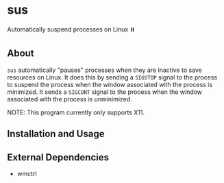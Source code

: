 # sus

Automatically suspend processes on Linux ⏸️

## About

`sus` automatically "pauses" processes when they are inactive to save resources on Linux. It does this by sending a `SIGSTOP` signal to the process to suspend the process when the window associated with the process is minimized. It sends a `SIGCONT` signal to the process when the window associated with the process is unminimized.

NOTE: This program currently only supports X11.

## Installation and Usage



## External Dependencies

- wmctrl

